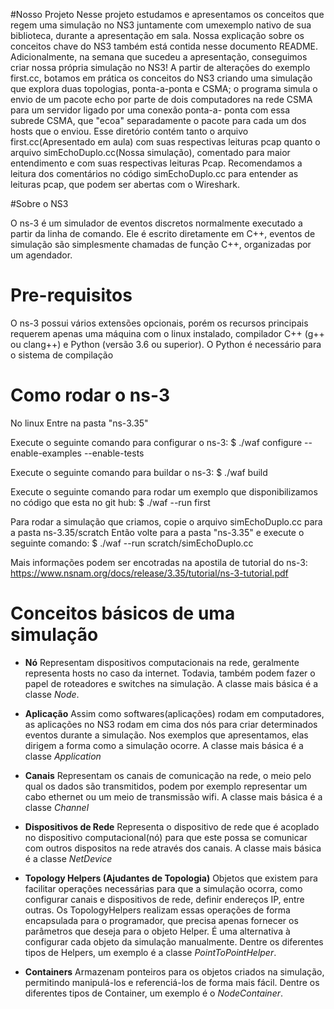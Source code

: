 #Nosso Projeto
Nesse projeto estudamos e apresentamos os conceitos que regem uma simulação no NS3 juntamente com umexemplo nativo de sua biblioteca, durante a apresentação em sala. Nossa explicação sobre os
conceitos chave do NS3 também está contida nesse documento README. 
Adicionalmente, na semana que sucedeu a apresentação, conseguimos criar nossa própria simulação no
NS3! A partir de alterações do exemplo first.cc, botamos em prática os conceitos do NS3 criando uma
simulação que explora duas topologias, ponta-a-ponta e CSMA; o programa simula o envio de um pacote echo por parte de dois computadores na rede CSMA para um servidor ligado por uma conexão ponta-a-
ponta com essa subrede CSMA, que "ecoa" separadamente o pacote para cada um dos hosts que o enviou.
Esse diretório contém tanto o arquivo first.cc(Apresentado em aula) com suas respectivas leituras
pcap quanto o arquivo simEchoDuplo.cc(Nossa simulação), comentado para maior entendimento e com suas
respectivas leituras Pcap. Recomendamos a leitura dos comentários no código simEchoDuplo.cc para
entender as leituras pcap, que podem ser abertas com o Wireshark.

#Sobre o NS3

O ns-3 é um simulador de eventos discretos normalmente executado a partir da linha de comando. 
Ele é escrito diretamente em C++, eventos de simulação são simplesmente chamadas de função C++, 
organizadas por um agendador.

# Pre-requisitos

O ns-3 possui vários extensões opcionais, porém os recursos principais requerem apenas uma máquina
com o linux instalado, compilador C++ (g++ ou clang++) e Python (versão 3.6 ou superior). 
O Python é necessário para o sistema de compilação

# Como rodar o ns-3

No linux
Entre na pasta "ns-3.35"

Execute o seguinte comando para configurar o ns-3: 
$ ./waf configure --enable-examples --enable-tests

Execute o seguinte comando para buildar o ns-3: 
$ ./waf build

Execute o seguinte comando para rodar um exemplo que disponibilizamos no código que esta no git hub:
$  ./waf --run first

Para rodar a simulação que criamos, copie o arquivo simEchoDuplo.cc para a pasta ns-3.35/scratch 
Então volte para a pasta "ns-3.35" e execute o seguinte comando:
$  ./waf --run scratch/simEchoDuplo.cc

Mais informações podem ser encotradas na apostila de tutorial do ns-3:
https://www.nsnam.org/docs/release/3.35/tutorial/ns-3-tutorial.pdf

# Conceitos básicos de uma simulação

* __Nó__ 
Representam dispositivos computacionais na rede, geralmente representa hosts no caso da internet.
Todavia, também podem fazer o papel de roteadores e switches na simulação.
A classe mais básica é a classe *Node*.

* __Aplicação__
Assim como softwares(aplicações) rodam em computadores, as aplicações no NS3 rodam em cima dos
nós para criar determinados eventos durante a simulação. Nos exemplos que apresentamos, elas 
dirigem a forma como a simulação ocorre.
A classe mais básica é a classe *Application*

* __Canais__
Representam os canais de comunicação na rede, o meio pelo qual os dados são transmitidos, podem por exemplo representar um cabo ethernet ou um meio de transmissão wifi.
A classe mais básica é a classe *Channel*

* __Dispositivos de Rede__
Representa o dispositivo de rede que é acoplado no dispositivo computacional(nó) para que este possa
se comunicar com outros dispositos na rede através dos canais.
A classe mais básica é a classe *NetDevice*

* __Topology Helpers (Ajudantes de Topologia)__
Objetos que existem para facilitar operações necessárias para que a simulação ocorra, como
configurar canais e dispositivos de rede, definir endereços IP, entre outras. Os TopologyHelpers
realizam essas operações de forma encapsulada para o programador, que precisa apenas fornecer os
parâmetros que deseja para o objeto Helper. É uma alternativa à configurar cada objeto da simulação manualmente.
Dentre os diferentes tipos de Helpers, um exemplo é a classe *PointToPointHelper*.

* __Containers__
Armazenam ponteiros para os objetos criados na simulação, permitindo manipulá-los e referenciá-los de forma mais fácil.
Dentre os diferentes tipos de Container, um exemplo é o *NodeContainer*.
